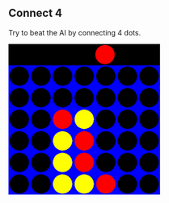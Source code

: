 <!-- Pedro Tortello out/2019 -->
## Connect 4

Try to beat the AI by connecting 4 dots.

<img src="connect4.png" alt="image" width="300"/>

